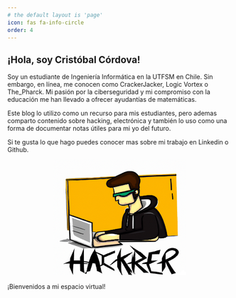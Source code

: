 ```yaml
---
# the default layout is 'page'
icon: fas fa-info-circle
order: 4
---
```

## ¡Hola, soy Cristóbal Córdova!

Soy un estudiante de Ingeniería Informática en la UTFSM en Chile. Sin embargo, en línea, me conocen como CrackerJacker, Logic Vortex o The_Pharck. Mi pasión por la ciberseguridad y mi compromiso con la educación me han llevado a ofrecer ayudantías de matemáticas.

Este blog lo utilizo como un recurso para mis estudiantes, pero ademas comparto contenido sobre hacking, electrónica y también lo uso como una forma de documentar notas útiles para mi yo del futuro.

Si te gusta lo que hago puedes conocer mas sobre mi trabajo en Linkedin o Github.

<div style="text-align:center">
    <img src="/assets/img/site/hacker_bueno.png" alt="Hacker bueno"  style="width:300px; height:260px;">
</div>

¡Bienvenidos a mi espacio virtual!
